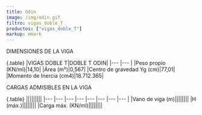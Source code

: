 ```yaml
---
title: Odin
image: /img/odin.gif
filtro: vigas_doble_T
productos: ["vigas_doble_T"]
markup: mmark
---
```


DIMENSIONES DE LA VIGA

{.table}
|VIGAS DOBLE T|DOBLE T ODIN|
|--- |--- |
|Peso propio (KN/ml)|14,10|
|Área (m²)|0,567|
|Centro de gravedad Yg (cm)|77,01|
|Momento de Inercia (cm4)|18.712.365|


CARGAS ADMISIBLES EN LA VIGA

{.table}
|||||||||
|--- |--- |--- |--- |--- |--- |--- |--- |
|Vano de viga (m)||||||||
|H (máx.)||||||||
|Carga máx. (KN/ml)||||||||
